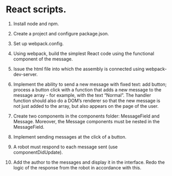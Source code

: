 # React scripts.

<p>

1. Install node and npm.
2. Create a project and configure package.json.
3. Set up webpack.config.
4. Using webpack, build the simplest React code using the functional component of the message.
5. Issue the html file into which the assembly is connected using webpack-dev-server.
6. Implement the ability to send a new message with fixed text: add button; process a button click with a function that adds a new message to the message array - for example, with the text “Normal”. The handler function should also do a DOM’s renderer so that the new message is not just added to the array, but also appears on the page of the user.

   </p>
   <p>

7. Create two components in the components folder: MessageField and Message. Moreover, the Message components must be nested in the MessageField.
8. Implement sending messages at the click of a button.
9. A robot must respond to each message sent (use componentDidUpdate).
10. Add the author to the messages and display it in the interface. Redo the logic of the response from the robot in accordance with this.
    </p>
